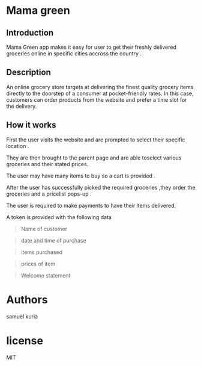 # Mama green

## Introduction

Mama Green app makes it easy for user to get their  freshly delivered groceries online in specific cities accross the country .

## Description

An online grocery store targets at delivering the finest quality grocery items directly to the doorstep of a consumer at pocket-friendly  rates. In this case, customers can order products from the website  and prefer a time slot for the delivery.

## How it works

First the user visits the website and are prompted to select their specific location .

They are then brought to the parent page and are able toselect various groceries and their stated prices.

The user may have many items to buy so a cart is provided . 

After the user has successfully picked the required groceries ,they order the groceries and a pricelist pops-up .

The user is required to make payments to have their items delivered.

A token is provided with the following data 

   >Name of customer
   
   >date and time of purchase
   
   >items purchased
   
   >prices of item
   
   >Welcome statement

# Authors
samuel kuria

# license
MIT
